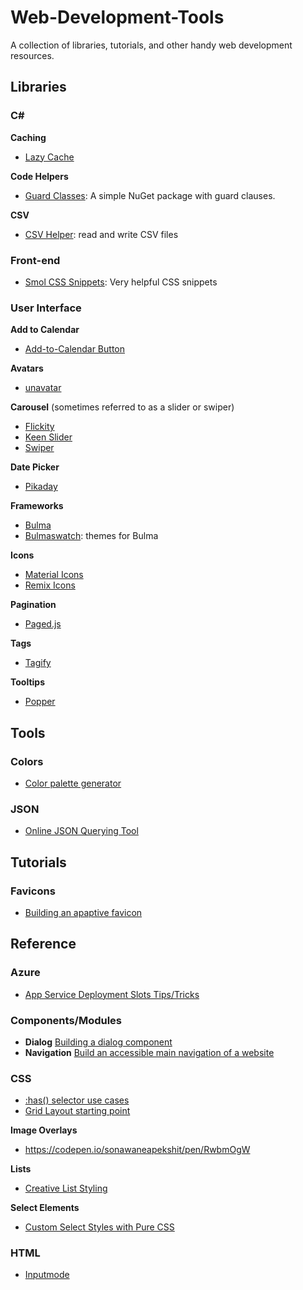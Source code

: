 
# Web-Development-Tools
A collection of libraries, tutorials, and other handy web development resources.

## Libraries

### C#
**Caching**
 - [Lazy Cache](https://github.com/alastairtree/LazyCache/releases/tag/2.4.0.174)

**Code Helpers**
- [Guard Classes](https://github.com/ardalis/GuardClauses): A simple NuGet package with guard clauses.

**CSV**
- [CSV Helper](https://joshclose.github.io/CsvHelper/): read and write CSV files

### Front-end
- [Smol CSS Snippets](https://github.com/5t3ph/smolcss): Very helpful CSS snippets

### User Interface

**Add to Calendar**
- [Add-to-Calendar Button](https://github.com/jekuer/add-to-calendar-button)

**Avatars**
- [unavatar](https://unavatar.now.sh/)

**Carousel** (sometimes referred to as a slider or swiper)
- [Flickity](https://flickity.metafizzy.co/)
- [Keen Slider](https://github.com/rcbyr/keen-slider)
- [Swiper](https://swiperjs.com)

**Date Picker**
- [Pikaday](https://github.com/Pikaday/Pikaday)

**Frameworks**
- [Bulma](https://bulma.io)
- [Bulmaswatch](https://jenil.github.io/bulmaswatch): themes for Bulma

**Icons**
- [Material Icons](https://fonts.google.com/icons)
- [Remix Icons](https://github.com/Remix-Design/RemixIcon)

**Pagination**
- [Paged.js](https://www.pagedjs.org/)

**Tags**
- [Tagify](https://github.com/yairEO/tagify)

**Tooltips**
- [Popper](https://popper.js.org)

## Tools
### Colors
- [Color palette generator](https://fffuel.co/pppalette)

### JSON
- [Online JSON Querying Tool](https://jsonquery.co.uk/)


## Tutorials
### Favicons
- [Building an apaptive favicon](https://web.dev/building-an-adaptive-favicon)


## Reference

### Azure
- [App Service Deployment Slots Tips/Tricks](https://ruslany.net/2019/06/azure-app-service-deployment-slots-tips-and-tricks/)

### Components/Modules
- **Dialog** [Building a dialog component](https://web.dev/building-a-dialog-component)
- **Navigation** [Build an accessible main navigation of a website](https://web.dev/website-navigation)

### CSS
- [:has() selector use cases](https://ishadeed.com/article/css-has-parent-selector)
- [Grid Layout starting point](https://ryanmulligan.dev/blog/layout-breakouts)

**Image Overlays**
- https://codepen.io/sonawaneapekshit/pen/RwbmOgW

**Lists**
- [Creative List Styling](https://web.dev/creative-list-styling)

**Select Elements**
- [Custom Select Styles with Pure CSS](https://moderncss.dev/custom-select-styles-with-pure-css/)

### HTML
- [Inputmode](https://css-tricks.com/everything-you-ever-wanted-to-know-about-inputmode/)
